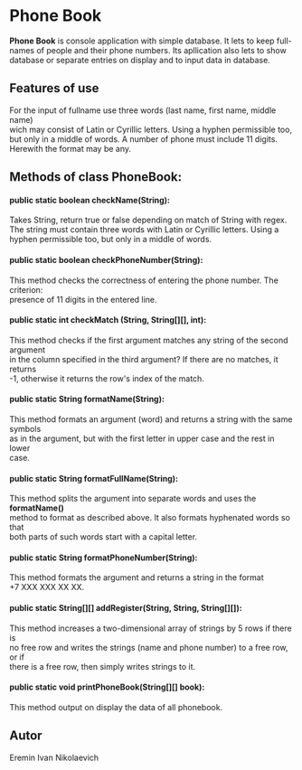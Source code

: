 # Phone Book
**Phone Book** is console application with simple database. It lets to keep full-<br/>
names of people and their phone numbers. Its apllication also lets to show<br/> 
database or separate entries on display and to input data in database.
## Features of use
For the input of fullname use three words (last name, first name, middle name)<br>
wich may consist of Latin or Cyrillic letters. Using a hyphen permissible too,<br/>
but only in a middle of words. A number of phone must include 11 digits.<br/>
Herewith the format may be any.
## Methods of class PhoneBook:
#### public static boolean checkName(String):
Takes String, return true or false  depending on match of String with regex.<br/>
The string must contain three words with Latin or Cyrillic letters. Using a<br/>
hyphen permissible too, but only in a middle of words.
#### public static boolean checkPhoneNumber(String):
This method checks the correctness of entering the phone number. The criterion: <br/>
presence of 11 digits in the entered line.
#### public static int checkMatch (String, String[][], int):
This method checks if the first argument matches any string of the second argument<br/> 
in the column specified in the third argument? If there are no matches, it returns<br/>
-1, otherwise it returns the row's index of the match.
#### public static String formatName(String):
This method formats an argument (word) and returns a string with the same symbols<br/>
as in the argument, but with the first letter in upper case and the rest in lower<br/>
case.
#### public static String formatFullName(String):
This method splits the argument into separate words and uses the **formatName()**<br/>
method to format as described above. It also formats hyphenated words so that<br/>
both parts of such words start with a capital letter.
#### public static String formatPhoneNumber(String):
This method formats the argument and returns a string in the format<br/>
+7 XXX XXX XX XX.
#### public static String[][] addRegister(String, String, String[][]):
This method increases a two-dimensional array of strings by 5 rows if there is<br/>
no free row and writes the strings (name and phone number) to a free row, or if<br/>
there is a free row, then simply writes strings to it.
#### public static void printPhoneBook(String[][] book):
This method output on display the data of all phonebook.
## Autor    
Eremin Ivan Nikolaevich
